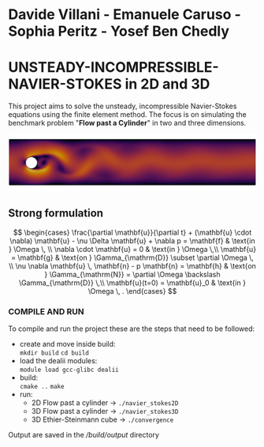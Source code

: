 
# Davide Villani - Emanuele Caruso - Sophia Peritz - Yosef Ben Chedly

# UNSTEADY-INCOMPRESSIBLE-NAVIER-STOKES in 2D and 3D
This project aims to solve the unsteady, incompressible Navier-Stokes equations using the finite element method. The focus is on simulating the benchmark problem "**Flow past a Cylinder**" in two and three dimensions.

![2D](Navier-Stokes/img/2Dvel.png)

## Strong formulation
$$ \begin{cases} 
\frac{\partial \mathbf{u}}{\partial t} + (\mathbf{u} \cdot \nabla) \mathbf{u} - \nu \Delta \mathbf{u} + \nabla p = \mathbf{f} & \text{in } \Omega \, \\ 
\nabla \cdot \mathbf{u} = 0 & \text{in } \Omega \,\\ 
\mathbf{u} = \mathbf{g} & \text{on } \Gamma_{\mathrm{D}} \subset \partial \Omega \, \\ 
\nu \nabla \mathbf{u} \, \mathbf{n} - p \mathbf{n} = \mathbf{h} & \text{on } \Gamma_{\mathrm{N}} = \partial \Omega \backslash \Gamma_{\mathrm{D}} \,\\ 
\mathbf{u}(t=0) = \mathbf{u}_0 & \text{in } \Omega \, . 
\end{cases} $$

### COMPILE AND RUN
To compile and run the project these are the steps that need to be followed:

+ create and move inside build:<br> `mkdir build` `cd build`
+ load the dealii modules:<br> `module load gcc-glibc dealii`
+ build: <br>`cmake ..` `make`
+ run:
  - 2D Flow past a cylinder  -> `./navier_stokes2D`
  - 3D Flow past a cylinder  -> `./navier_stokes3D`
  - 3D Ethier-Steinmann cube -> `./convergence`

Output are saved in the _/build/output_ directory
